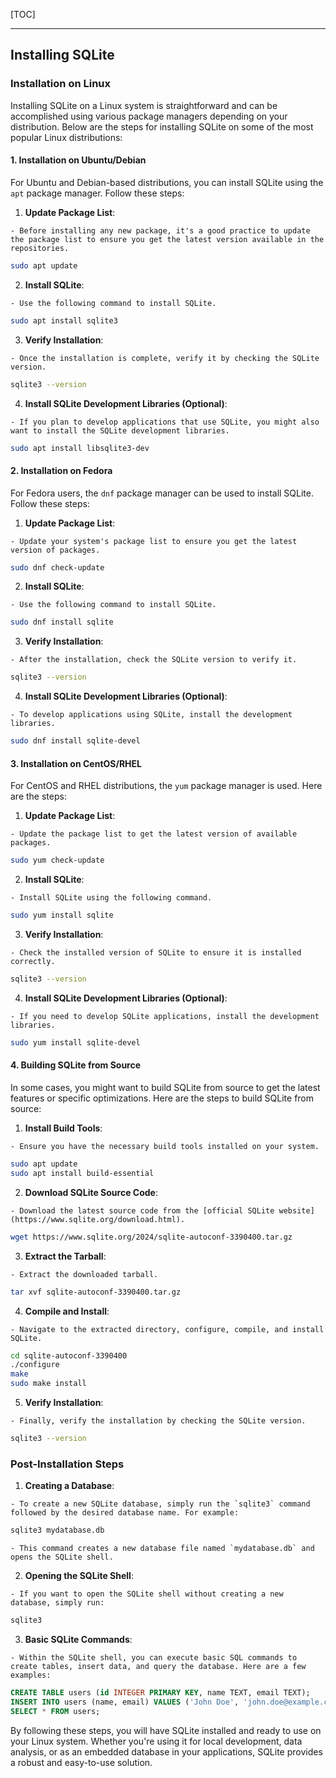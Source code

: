 
[TOC]

***

## Installing SQLite

### Installation on Linux

Installing SQLite on a Linux system is straightforward and can be accomplished using various package managers depending on your distribution. Below are the steps for installing SQLite on some of the most popular Linux distributions:

#### 1. Installation on Ubuntu/Debian

For Ubuntu and Debian-based distributions, you can install SQLite using the `apt` package manager. Follow these steps:

  1. **Update Package List**:

    - Before installing any new package, it's a good practice to update the package list to ensure you get the latest version available in the repositories.

```bash
sudo apt update
```

  2. **Install SQLite**:

    - Use the following command to install SQLite.

```bash
sudo apt install sqlite3
```

  3. **Verify Installation**:

    - Once the installation is complete, verify it by checking the SQLite version.

```bash
sqlite3 --version
```

  4. **Install SQLite Development Libraries (Optional)**:

    - If you plan to develop applications that use SQLite, you might also want to install the SQLite development libraries.

```bash
sudo apt install libsqlite3-dev
```

#### 2. Installation on Fedora

For Fedora users, the `dnf` package manager can be used to install SQLite. Follow these steps:

  1. **Update Package List**:

    - Update your system's package list to ensure you get the latest version of packages.

```bash
sudo dnf check-update
```

  2. **Install SQLite**:

    - Use the following command to install SQLite.

```bash
sudo dnf install sqlite
```

  3. **Verify Installation**:

    - After the installation, check the SQLite version to verify it.

```bash
sqlite3 --version
```

  4. **Install SQLite Development Libraries (Optional)**:

    - To develop applications using SQLite, install the development libraries.

```bash
sudo dnf install sqlite-devel
```

#### 3. Installation on CentOS/RHEL

For CentOS and RHEL distributions, the `yum` package manager is used. Here are the steps:

  1. **Update Package List**:

    - Update the package list to get the latest version of available packages.

```bash
sudo yum check-update
```

  2. **Install SQLite**:

    - Install SQLite using the following command.

```bash
sudo yum install sqlite
```

  3. **Verify Installation**:

    - Check the installed version of SQLite to ensure it is installed correctly.

```bash
sqlite3 --version
```

  4. **Install SQLite Development Libraries (Optional)**:

    - If you need to develop SQLite applications, install the development libraries.

```bash
sudo yum install sqlite-devel
```

#### 4. Building SQLite from Source

In some cases, you might want to build SQLite from source to get the latest features or specific optimizations. Here are the steps to build SQLite from source:

  1. **Install Build Tools**:

    - Ensure you have the necessary build tools installed on your system.

```bash
sudo apt update
sudo apt install build-essential
```

  2. **Download SQLite Source Code**:

    - Download the latest source code from the [official SQLite website](https://www.sqlite.org/download.html).

```bash
wget https://www.sqlite.org/2024/sqlite-autoconf-3390400.tar.gz
```

  3. **Extract the Tarball**:

    - Extract the downloaded tarball.

```bash
tar xvf sqlite-autoconf-3390400.tar.gz
```

  4. **Compile and Install**:

    - Navigate to the extracted directory, configure, compile, and install SQLite.

```bash
cd sqlite-autoconf-3390400
./configure
make
sudo make install
```

  5. **Verify Installation**:

    - Finally, verify the installation by checking the SQLite version.

```bash
sqlite3 --version
```

### Post-Installation Steps

  1. **Creating a Database**:

    - To create a new SQLite database, simply run the `sqlite3` command followed by the desired database name. For example:

```bash
sqlite3 mydatabase.db
```

    - This command creates a new database file named `mydatabase.db` and opens the SQLite shell.

  2. **Opening the SQLite Shell**:

    - If you want to open the SQLite shell without creating a new database, simply run:

```bash
sqlite3
```

  3. **Basic SQLite Commands**:

    - Within the SQLite shell, you can execute basic SQL commands to create tables, insert data, and query the database. Here are a few examples:

```sql
CREATE TABLE users (id INTEGER PRIMARY KEY, name TEXT, email TEXT);
INSERT INTO users (name, email) VALUES ('John Doe', 'john.doe@example.com');
SELECT * FROM users;
```

By following these steps, you will have SQLite installed and ready to use on your Linux system. Whether you're using it for local development, data analysis, or as an embedded database in your applications, SQLite provides a robust and easy-to-use solution.
